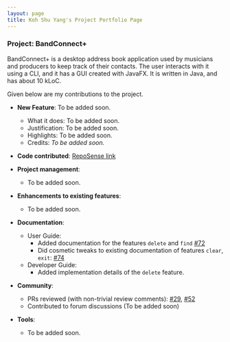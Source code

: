 ```yaml
---
layout: page
title: Koh Shu Yang's Project Portfolio Page
---
```


### Project: BandConnect+

BandConnect+ is a desktop address book application used by musicians and producers to keep track of their contacts. 
The user interacts with it using a CLI, and it has a GUI created with JavaFX. It is written in Java, and has about 10 kLoC.

Given below are my contributions to the project.

* **New Feature**: To be added soon.
  * What it does: To be added soon.
  * Justification: To be added soon.
  * Highlights: To be added soon.
  * Credits: *To be added soon.*

* **Code contributed**: [RepoSense link](https://nus-cs2103-ay2324s1.github.io/tp-dashboard/?search=shuyangk&breakdown=false&sort=groupTitle%20dsc&sortWithin=title&since=2023-09-22&timeframe=commit&mergegroup=&groupSelect=groupByRepos)

* **Project management**:
  * To be added soon.

* **Enhancements to existing features**:
  * To be added soon.

* **Documentation**:
  * User Guide:
    * Added documentation for the features `delete` and `find` [\#72]()
    * Did cosmetic tweaks to existing documentation of features `clear`, `exit`: [\#74]()
  * Developer Guide:
    * Added implementation details of the `delete` feature.

* **Community**:
  * PRs reviewed (with non-trivial review comments): [\#29](https://github.com/nus-cs2103-AY2324S1/ip/pull/29), [\#52](https://github.com/nus-cs2103-AY2324S1/ip/pull/52)
  * Contributed to forum discussions (To be added soon)

* **Tools**:
  * To be added soon.
  
  
